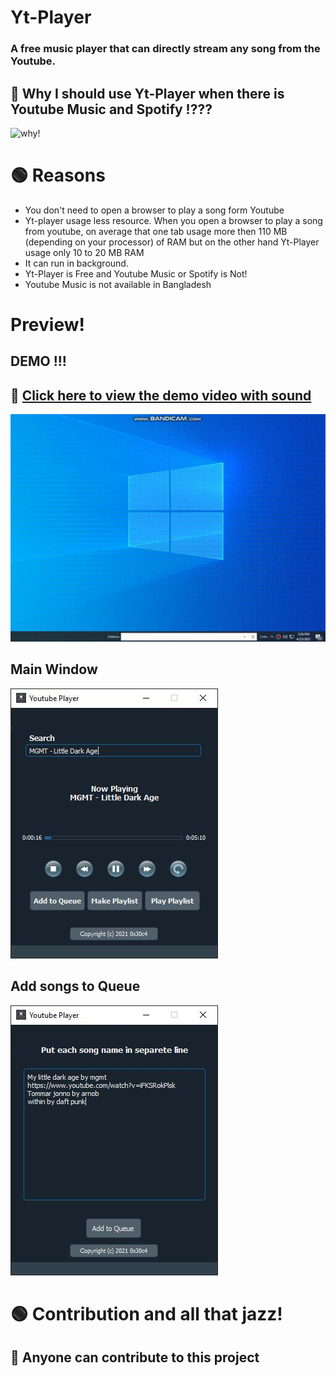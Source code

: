 # Yt-Player
### A free music player that can directly stream any song from the Youtube.

## 🔴 Why I should use Yt-Player when there is Youtube Music and Spotify !???
![why!](https://media.giphy.com/media/5QP2SaG7TlBjH0mbo5/giphy.gif)

# 🟢 Reasons
* You don't need to open a browser to play a song form Youtube 
* Yt-player usage less resource. When you open a browser to play a song from youtube, on average that one tab usage more then 110 MB (depending on your processor) of RAM but on the other hand Yt-Player usage only 10 to 20 MB RAM 
* It can run in background.
* Yt-Player is Free and Youtube Music or Spotify is Not!
* Youtube Music is not available in Bangladesh


# Preview!
  ## DEMO !!!
  ## 🔷 [**Click here to view the demo video with sound**](https://drive.google.com/file/d/1oGLMmhcmMDk8U7bgrWZZGGjPaPAYzBmY/view?usp=sharing)
  ![Main window](https://raw.githubusercontent.com/0x30c4/Yt-Player/main/SS/demo-g.gif?raw=true)

  ## Main Window
   ![Main window](https://raw.githubusercontent.com/0x30c4/Yt-Player/main/SS/demo.JPG?raw=true)
  ## Add songs to Queue
  ![Queue window](https://raw.githubusercontent.com/0x30c4/Yt-Player/main/SS/add-q.JPG?raw=true)

# 🟢 Contribution and all that jazz!
## 🔷 Anyone can contribute to this project
